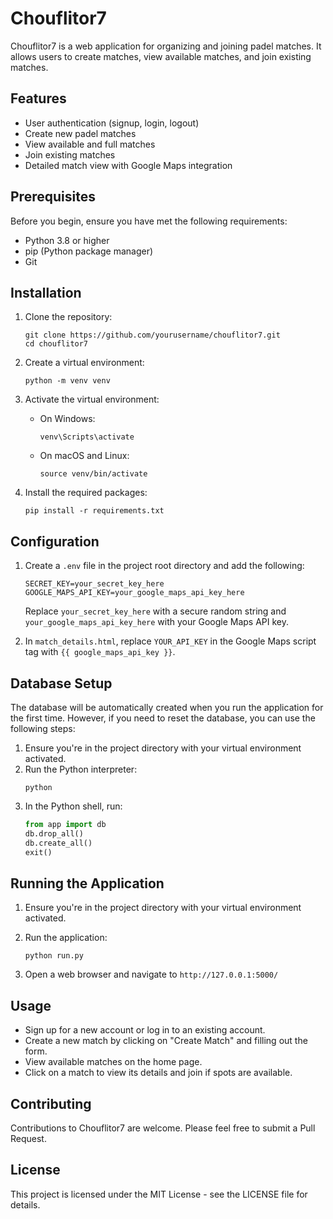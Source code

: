 # Chouflitor7

Chouflitor7 is a web application for organizing and joining padel matches. It allows users to create matches, view available matches, and join existing matches.

## Features

- User authentication (signup, login, logout)
- Create new padel matches
- View available and full matches
- Join existing matches
- Detailed match view with Google Maps integration

## Prerequisites

Before you begin, ensure you have met the following requirements:

- Python 3.8 or higher
- pip (Python package manager)
- Git

## Installation

1. Clone the repository:
   ```
   git clone https://github.com/yourusername/chouflitor7.git
   cd chouflitor7
   ```

2. Create a virtual environment:
   ```
   python -m venv venv
   ```

3. Activate the virtual environment:
   - On Windows:
     ```
     venv\Scripts\activate
     ```
   - On macOS and Linux:
     ```
     source venv/bin/activate
     ```

4. Install the required packages:
   ```
   pip install -r requirements.txt
   ```

## Configuration

1. Create a `.env` file in the project root directory and add the following:
   ```
   SECRET_KEY=your_secret_key_here
   GOOGLE_MAPS_API_KEY=your_google_maps_api_key_here
   ```
   Replace `your_secret_key_here` with a secure random string and `your_google_maps_api_key_here` with your Google Maps API key.

2. In `match_details.html`, replace `YOUR_API_KEY` in the Google Maps script tag with `{{ google_maps_api_key }}`.

## Database Setup

The database will be automatically created when you run the application for the first time. However, if you need to reset the database, you can use the following steps:

1. Ensure you're in the project directory with your virtual environment activated.
2. Run the Python interpreter:
   ```
   python
   ```
3. In the Python shell, run:
   ```python
   from app import db
   db.drop_all()
   db.create_all()
   exit()
   ```

## Running the Application

1. Ensure you're in the project directory with your virtual environment activated.

2. Run the application:
   ```
   python run.py
   ```

3. Open a web browser and navigate to `http://127.0.0.1:5000/`

## Usage

- Sign up for a new account or log in to an existing account.
- Create a new match by clicking on "Create Match" and filling out the form.
- View available matches on the home page.
- Click on a match to view its details and join if spots are available.

## Contributing

Contributions to Chouflitor7 are welcome. Please feel free to submit a Pull Request.

## License

This project is licensed under the MIT License - see the LICENSE file for details.